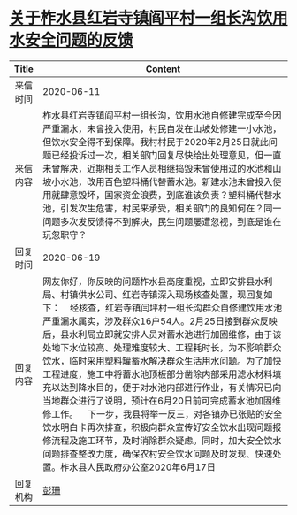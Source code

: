 # <a href="http://www.shangluo.gov.cn/zmhd/ldxxxx.jsp?urltype=leadermail.LeaderMailContentUrl&wbtreeid=1112&leadermailid=6019">关于柞水县红岩寺镇阎平村一组长沟饮用水安全问题的反馈</a>
|Title|Content|
|:---:|---|
|来信时间|2020-06-11|
|来信内容|柞水县红岩寺镇阎平村一组长沟，饮用水池自修建完成至今因严重漏水，未曾投入使用，村民自发在山坡处修建一小水池，但饮水安全得不到保障。我村村民于2020年2月25日就此问题已经投诉过一次，相关部门回复尽快给出处理意见，但一直未曾解决，近期相关工作人员相继捣毁未曾使用过的水池和山坡小水池，改用百色塑料桶代替蓄水池。新建水池未曾投入使用就肆意毁坏，国家资金浪费，到底谁该负责？塑料桶代替水池，引发次生危害，村民来承受，相关部门的良知何在？同一问题多次发反馈得不到解决，民生问题屡遭忽视，到底是谁在玩忽职守？|
|回复时间|2020-06-19|
|回复内容|网友你好，你反映的问题柞水县高度重视，立即安排县水利局、村镇供水公司、红岩寺镇深入现场核查处置，现回复如下：    经核查，红岩寺镇闫坪村一组长沟群众自修建饮用水池严重漏水属实，涉及群众16户54人。2月25日接到群众反映后，县水利局立即就安排人员对蓄水池进行加固维修，由于该处地下水位较高、处理难度较大、工程耗时长，为不影响群众饮水，临时采用塑料罐蓄水解决群众生活用水问题。为了加快工程进度，施工中将蓄水池顶板部分凿除内部采用滤水材料填充以达到降水目的，便于对水池内部进行作业，有关情况已向当地群众进行了说明，预计在6月20日前可完成蓄水池加固维修工作。    下一步，我县将举一反三，对各镇办已张贴的安全饮水明白卡再次排查，积极向群众宣传好安全饮水出现问题报修流程及施工环节，及时消除群众疑虑。同时，加大安全饮水问题排查整改力度，确保农村安全饮水问题及时发现、快速处置。柞水县人民政府办公室2020年6月17日|
|回复机构|<a href="../../categories/agencies/彭珊.md">彭珊</a>|